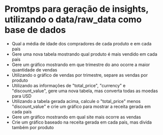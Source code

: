 # Promtps para geração de insights, utilizando o data/raw_data como base de dados

- Qual a média de idade dos compradores de cada produto e em cada país
- Gere uma nova tabela mostrando qual produto é mais vendido em cada país
- Gere um gráfico mostrando em que trimestre do ano ocorre a maior quantidade de vendas
- Utilizando o gráfico de vendas por trimestre, separe as vendas por produto
- Utilizando as informações de "total_price", "currency" e "discount_value", gere uma nova tabela, mas converta todas as moedas para USD
- Utilizando a tabela gerada acima, calcule o "total_price" menos "discount_value" e crie um gráfico para mostrar a receita gerada em cada país
- Gere um gráfico mostrando em qual site mais ocorre as vendas
- Crie um gráfico baseado na receita gerada em cada país, mas divida também por produto